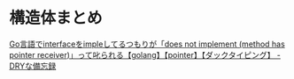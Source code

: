 # 構造体まとめ

[Go言語でinterfaceをimpleしてるつもりが「does not implement (method has pointer receiver)」って叱られる【golang】【pointer】【ダックタイピング】 - DRYな備忘録](https://otiai10.hatenablog.com/entry/2014/05/27/223556)